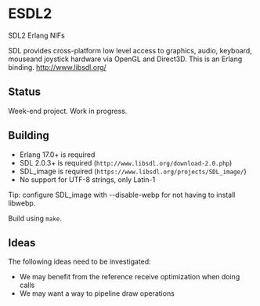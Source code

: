 ESDL2
=====

SDL2 Erlang NIFs

SDL provides cross-platform low level access to graphics, audio, keyboard, mouseand joystick hardware via OpenGL and Direct3D. This is an Erlang binding. http://www.libsdl.org/

Status
------

Week-end project. Work in progress.
 
 Building
 --------
 
 *  Erlang 17.0+ is required
 *  SDL 2.0.3+ is required (`http://www.libsdl.org/download-2.0.php`)
 *  SDL\_image is required (`https://www.libsdl.org/projects/SDL_image/`)
 *  No support for UTF-8 strings, only Latin-1

Tip: configure SDL\_image with --disable-webp for not having to install libwebp.

Build using `make`.

Ideas
-----
The following ideas need to be investigated:

 *  We may benefit from the reference receive optimization when doing calls
 *  We may want a way to pipeline draw operations
